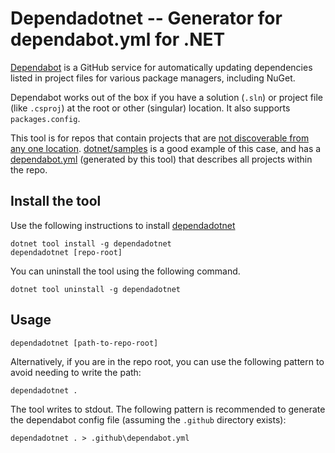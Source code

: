 # Dependadotnet -- Generator for dependabot.yml for .NET

[Dependabot](https://docs.github.com/en/free-pro-team@latest/github/administering-a-repository/keeping-your-dependencies-updated-automatically) is a GitHub service for automatically updating dependencies listed in project files for various package managers, including NuGet.

Dependabot works out of the box if you have a solution (`.sln`) or project file (like `.csproj`) at the root or other (singular) location. It also supports `packages.config`.

This tool is for repos that contain projects that are [not discoverable from any one location](https://github.com/dependabot/feedback/issues/632). [dotnet/samples](https://github.com/dotnet/samples) is a good example of this case, and has a [dependabot.yml](https://github.com/dotnet/samples/blob/master/.github/dependabot.yml) (generated by this tool) that describes all projects within the repo.

## Install the tool

Use the following instructions to install [dependadotnet](https://www.nuget.org/packages/dependadotnet/)

```console
dotnet tool install -g dependadotnet
dependadotnet [repo-root]
```

You can uninstall the tool using the following command.

```console
dotnet tool uninstall -g dependadotnet
```

## Usage

`dependadotnet [path-to-repo-root]`

Alternatively, if you are in the repo root, you can use the following pattern to avoid needing to write the path:

`dependadotnet .`

The tool writes to stdout. The following pattern is recommended to generate the dependabot config file (assuming the `.github` directory exists):

`dependadotnet . > .github\dependabot.yml`
